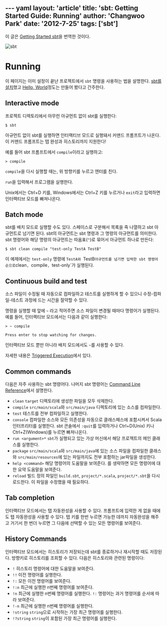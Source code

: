 --- yaml
layout: 'article'
title: 'sbt: Getting Started Guide: Running'
author: 'Changwoo Park'
date: '2012-7-25'
tags: ['sbt']
---

이 글은 [Getting Started sbt][orig-getting-started]을 번역한 것이다.

![sbt](/articles/2012/sbt/sbt.png)

# Running

이 페이지는 이미 설정이 끝난 프로젝트에서 `sbt` 명령을 사용하는 법을 설명한다. [sbt를 설치][setup]했고 [Hello, World][hello-world]정도는 만들어 봤다고 간주한다.

## Interactive mode

프로젝트 디렉토리에서 아무런 아규먼트 없이 sbt를 실행한다:

    $ sbt

아규먼트 없이 sbt를 실행하면 인터랙티브 모드로 실행돼서 커맨드 프롬프트가 나온다. 이 커맨드 프롬프트는 탭 완성과 히스토리까지 지원한다!

예를 들어 sbt 프롬프트에서 `compile`이라고 실행하고:

    > compile

`compile`을 다시 실행할 때는, 위 방향키를 누르고 엔터를 친다.

`run`을 입력해서 프로그램을 실행한다.

Unix에서는 Ctrl+D 키를, Windows에서는 Ctrl+Z 키를 누르거나 `exit`라고 입력하면 인터랙티브 모드를 빠져나온다.

## Batch mode

sbt를 배치 모드로 실행할 수도 있다. 스페이스로 구분해서 목록을 죽 나열하고 sbt 아규먼트로 넘기면 된다. sbt의 아규먼트는 sbt 명령과 그 명령의 아규먼트를 의미한다. sbt 명령어와 해당 명령의 아규먼트는 따옴표(`"`)로 묶어서 아규먼트 하나로 만든다:

    $ sbt clean compile "test-only TestA TestB"

이 예제에서는 `test-only` 명령에 `TestA와 `TestB` 아규먼트를 넘기면 입력한 sbt 명령어 순으로 `clean`, `compile`, `test-only`가 실행된다.

## Continuous build and test

소스 파일이 수정될 때 자동으로 컴파일하고 테스트를 실행하게 할 수 있으니 수정-컴파일-테스트 과정에 드는 시간을 절약할 수 있다.

명령을 실행할 때 앞에 `~` 라고 적어주면 소스 파일이 변경될 때마다 명령어가 실행된다. 예를 들어, 인터랙티브 모드에서는 다음과 같이 실행한다:

    > ~ compile

    Press enter to stop watching for changes.

인터랙티브 모드 뿐만 아니라 배치 모드에서도 `~`를 사용할 수 있다.

자세한 내용은 [Triggered Execution](https://github.com/harrah/xsbt/wiki/Triggered-Execution)에서 있다.

## Common commands

다음은 자주 사용하는 sbt 명령어다. 나머지 sbt 명령어는 [Command Line Reference](https://github.com/harrah/xsbt/wiki/Command-Line-Reference)에서 설명한다.

* `clean`
  `target` 디렉토리에 생성한 파일을 모두 삭제한다.
* `compile`
  `src/main/scala`와 `src/main/java` 디렉토리에 있는 소스를 컴파일한다.
* `test`
  테스트를 전부 컴파일하고 실행한다.
* `console`
  컴파일한 소스와 모든 의존성을 자동으로 클래스패스에 포함시켜서 Scala 인터프리터를 실행한다. sbt 콘솔에서 `:quit`를 입력하거나 Ctrl+D(Unix) 키나 Ctrl+Z(Windows)를 누르면 빠져나온다.
* `run <argument>*`
  `sbt`가 실행되고 있는 가상 머신에서 해당 프로젝트의 메인 클래스를 실행한다.
* `package`
  `src/main/scala`와 `src/main/java`에 있는 소스 파일을 컴파일한 클래스와 `src/main/resources`에 있는 파일까지도 전부 포함하는 jar파일을 생성한다. 
* `help <command>`
  해당 명령어의 도움말을 보여준다. <command>를 생략하면 모든 명령어에 대한 요약 도움말을 보여준다.
* `reload`
  빌드 정의 파일인 `build.sbt`, `project/*.scala`, `project/*.sbt`을 다시 로드한다. 이 파일을 수정했을 때 필요하다.

## Tab completion

인터랙티브 모드에서는 탭 자동완성을 사용할 수 있다. 프롬프트에 입력한 게 없을 때에도 탭 자동완성을 사용할 수 있다. 탭 키를 한번 누르면 가능한 데까지 자동완성을 해주고 거기서 한 번더 누르면 그 다음에 선택할 수 있는 모든 명령어를 보여준다.

## History Commands

인터랙티브 모드에서는 히스토리가 저장되는데 sbt를 종료하거나 재시작할 때도 저장된다. 방향키로 히스토리를 조회할 수 있다. 다음은 히스토리와 관련된 명령이다:

 * `!`
  히스토리 명령어에 대한 도움말을 보여준다.
 * `!!`
  이전 명령어를 실행한다.
 * `!:`
  모든 이전 명령어를 보여준다.
 * `!:n`
  최근에 실행한 n번째 명령어를 보여준다.
 * `!n`
  최근에 실행한 n번째 명령어를 실행한다. `!:` 명령어는 과거 명령어를 순서에 따라 보여준다.
 * `!-n`
  최근에 실행한 n번째 명령어를 실행한다.
 * `!string`
  `string`으로 시작하는 가장 최근 명령어를 실행한다.
 * `!?string`
  `string`이 포함된 가장 최근 명령어를 실행한다.

[orig-getting-started]: https://github.com/harrah/xsbt/wiki/Getting-Started-Welcome
[getting-started]: /articles/2012/sbt-getting-started.html
[setup]: /articles/2012/sbt-getting-started-setup.html
[hello-world]: /articles/2012/sbt-getting-started-hello.html
[directory-layout]: /articles/2012/sbt-getting-started-directory-layout.html
[running]: /articles/2012/sbt-getting-started-running.html
[.sbt-build-definition]: /articles/2012/sbt-getting-started-sbt-build-definition.html
[scopes]: /articles/2012/sbt-getting-started-scopes.html
[more-about-settings]: /articles/2012/sbt-getting-started-more-about-settings.html
[library-dependencies]: /articles/2012/sbt-getting-started-library-dependencies.html
[.scala-build-definition]: /articles/2012/sbt-getting-started-scala-build-definition.html
[using-plugins]: /articles/2012/sbt-getting-started-using-plugins.html
[multi-project-builds]: /articles/2012/sbt-getting-started-multi-project-builds.html
[custom-settings-and-tasks]: /articles/2012/sbt-getting-started-custom-settings-and-tasks.html
[summary]: /articles/2012/sbt-getting-started-summary.html
